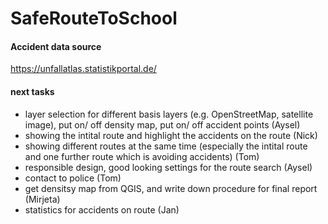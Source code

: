 # SafeRouteToSchool

#### Accident data source
https://unfallatlas.statistikportal.de/


#### next tasks 
- layer selection for different basis layers (e.g. OpenStreetMap, satellite image), put on/ off density map, put on/ off accident points (Aysel)
- showing the intital route and highlight the accidents on the route (Nick)
- showing different routes at the same time (especially the intital route and one further route which is avoiding accidents) (Tom) 
- responsible design, good looking settings for the route search (Aysel) 
- contact to police (Tom) 
- get densitsy map from QGIS, and write down procedure for final report (Mirjeta) 
- statistics for accidents on route (Jan)
